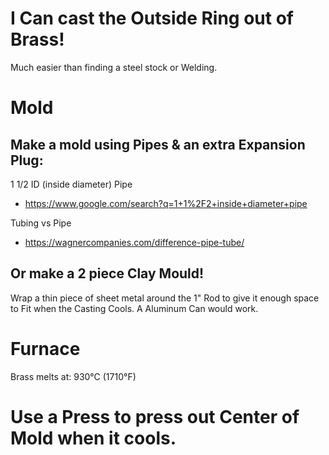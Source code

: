 # I Can cast the Outside Ring out of Brass!

Much easier than finding a steel stock or Welding.

# Mold
## Make a mold using Pipes & an extra Expansion Plug:
1 1/2 ID (inside diameter) Pipe
- https://www.google.com/search?q=1+1%2F2+inside+diameter+pipe

Tubing vs Pipe
- https://wagnercompanies.com/difference-pipe-tube/

## Or make a 2 piece Clay Mould!
Wrap a thin piece of sheet metal around the 1" Rod to give it enough space to Fit when the Casting Cools. A Aluminum Can would work.

# Furnace
Brass melts at: 930°C (1710°F)

# Use a Press to press out Center of Mold when it cools.
